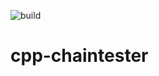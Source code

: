 ![build](https://github.com/uuosio/cpp-chaintester/actions/workflows/pr-any.yml/badge.svg?event=push)

# cpp-chaintester